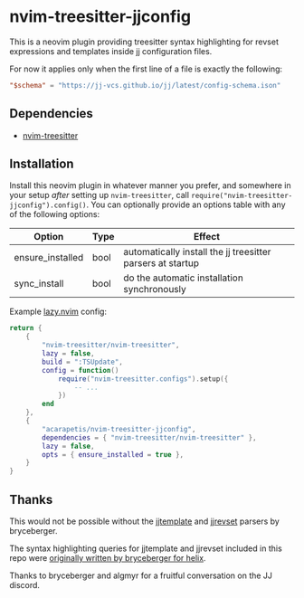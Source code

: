 # nvim-treesitter-jjconfig

This is a neovim plugin providing treesitter syntax highlighting for revset expressions
and templates inside [jj](https://jj-vcs.github.io) configuration files.

For now it applies only when the first line of a file is exactly the following:

```toml
"$schema" = "https://jj-vcs.github.io/jj/latest/config-schema.ison"
```

## Dependencies

- [nvim-treesitter](https://github.com/nvim-treesitter/nvim-treesitter)

## Installation

Install this neovim plugin in whatever manner you prefer, and somewhere in your setup
_after_ setting up `nvim-treesitter`, call
`require("nvim-treesitter-jjconfig").config()`. You can optionally provide an options
table with any of the following options:

| Option           | Type | Effect        |
| ---------------- | ---- |----------------------------------------------------------- |
| ensure_installed | bool | automatically install the jj treesitter parsers at startup |
| sync_install     | bool | do the automatic installation synchronously                |

Example [lazy.nvim](https://lazy.folke.io/) config:

```lua
return {
    {
        "nvim-treesitter/nvim-treesitter",
        lazy = false,
        build = ":TSUpdate",
        config = function()
            require("nvim-treesitter.configs").setup({
                -- ...
            })
        end
    },
    {
        "acarapetis/nvim-treesitter-jjconfig",
        dependencies = { "nvim-treesitter/nvim-treesitter" },
        lazy = false,
        opts = { ensure_installed = true },
    }
}
```

## Thanks

This would not be possible without the
[jjtemplate](https://github.com/bryceberger/tree-sitter-jjtemplate) and
[jjrevset](https://github.com/bryceberger/tree-sitter-jjrevset) parsers by bryceberger.

The syntax highlighting queries for jjtemplate and jjrevset included in this repo
were [originally written by bryceberger for
helix](https://github.com/helix-editor/helix/pull/13926/files).

Thanks to bryceberger and algmyr for a fruitful conversation on the JJ discord.
